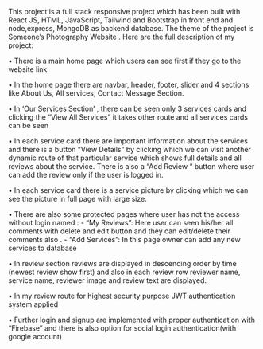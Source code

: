 This project is a full stack responsive project which has been built with React JS, HTML, JavaScript, Tailwind and Bootstrap in front end and node,express, MongoDB as backend database. The theme of the project is Someone’s Photography Website . Here are the full description of my project:

•	There is a main home page which users can see first  if they go to the website link

•	In the home page there are navbar, header, footer, slider and 4 sections like About Us, All services, Contact Message Section.

•	In ‘Our Services Section’ ,  there can be seen only 3 services cards and clicking the “View All Services” it takes other route and all services cards can be seen

•	In each service card there are important information about the services and there is a button “View Details” by clicking which we can visit another dynamic route of that particular service which shows full details and all reviews about the service. There is also a “Add Review “ button  where user can add the review only if the user is logged in.

•	In each service card there is a service picture by clicking which we can see the picture in full page with large size.

•	There are also some protected pages where user has not the access without login named :
      -	“My Reviews”: Here user can seen his/her all comments with delete and edit button and they can edit/delete their comments also .
      -	“Add Services”: In this page owner can add any new services to database

•	In review section reviews are displayed in descending order by time (newest review show first) and also in each review row reviewer name, service name, reviewer image and review text are displayed.

•	In my review route for highest security purpose JWT authentication system applied 

•	Further login and signup are implemented with proper authentication with “Firebase” and there is also option for social login authentication(with google account) 
